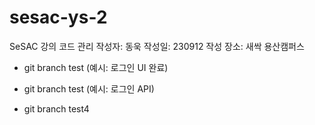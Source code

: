 # sesac-ys-2

SeSAC 강의 코드 관리
작성자: 동욱
작성일: 230912
작성 장소: 새싹 용산캠퍼스

- git branch test (예시: 로그인 UI 완료)
- git branch test (예시: 로그인 API)

- git branch test4
